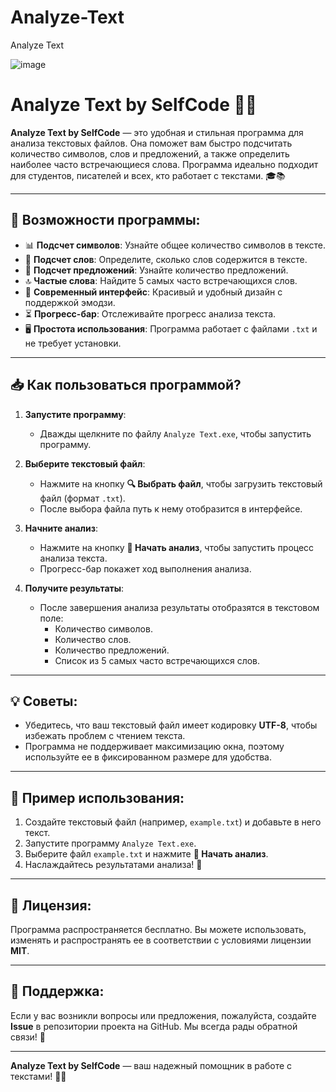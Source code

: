 # Analyze-Text

Analyze Text

![image](https://github.com/user-attachments/assets/ac13bb88-8f34-4da0-ba4b-dd206e973e3f)


# Analyze Text by SelfCode 📄✨

**Analyze Text by SelfCode** — это удобная и стильная программа для анализа текстовых файлов.
Она поможет вам быстро подсчитать количество символов, слов и предложений, а также определить наиболее часто встречающиеся слова.
Программа идеально подходит для студентов, писателей и всех, кто работает с текстами. 🎓📚

---

## 🚀 Возможности программы:
- 📊 **Подсчет символов**: Узнайте общее количество символов в тексте.
- 📝 **Подсчет слов**: Определите, сколько слов содержится в тексте.
- 📄 **Подсчет предложений**: Узнайте количество предложений.
- 🔝 **Частые слова**: Найдите 5 самых часто встречающихся слов.
- 🎨 **Современный интерфейс**: Красивый и удобный дизайн с поддержкой эмодзи.
- ⏳ **Прогресс-бар**: Отслеживайте прогресс анализа текста.
- 🖥️ **Простота использования**: Программа работает с файлами `.txt` и не требует установки.

---

## 📥 Как пользоваться программой?

1. **Запустите программу**:
   - Дважды щелкните по файлу `Analyze Text.exe`, чтобы запустить программу.

2. **Выберите текстовый файл**:
   - Нажмите на кнопку **🔍 Выбрать файл**, чтобы загрузить текстовый файл (формат `.txt`).
   - После выбора файла путь к нему отобразится в интерфейсе.

3. **Начните анализ**:
   - Нажмите на кнопку **🚀 Начать анализ**, чтобы запустить процесс анализа текста.
   - Прогресс-бар покажет ход выполнения анализа.

4. **Получите результаты**:
   - После завершения анализа результаты отобразятся в текстовом поле:
     - Количество символов.
     - Количество слов.
     - Количество предложений.
     - Список из 5 самых часто встречающихся слов.

---

## 💡 Советы:
- Убедитесь, что ваш текстовый файл имеет кодировку **UTF-8**, чтобы избежать проблем с чтением текста.
- Программа не поддерживает максимизацию окна, поэтому используйте ее в фиксированном размере для удобства.

---

## 📂 Пример использования:
1. Создайте текстовый файл (например, `example.txt`) и добавьте в него текст.
2. Запустите программу `Analyze Text.exe`.
3. Выберите файл `example.txt` и нажмите **🚀 Начать анализ**.
4. Наслаждайтесь результатами анализа! 🎉

---

## 📜 Лицензия:
Программа распространяется бесплатно. Вы можете использовать, изменять и распространять ее в соответствии с условиями лицензии **MIT**. 

---

## 🤝 Поддержка:
Если у вас возникли вопросы или предложения, пожалуйста, создайте **Issue** в репозитории проекта на GitHub. Мы всегда рады обратной связи! 💬

---

**Analyze Text by SelfCode** — ваш надежный помощник в работе с текстами! 📖✨
